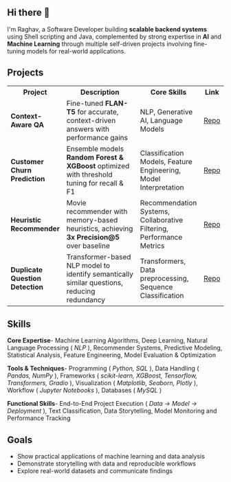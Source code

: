 ## Hi there 👋

I'm Raghav, a Software Developer building **scalable backend systems** using Shell scripting and Java, complemented by strong expertise in **AI** and **Machine Learning** through multiple self-driven projects involving fine-tuning models for real-world applications.

## Projects

<table>
  <tr>
    <th style="width:25%">Project</th>
    <th style="width:45%">Description</th>
    <th style="width:20%">Core Skills</th>
    <th style="width:10%">Link</th>
  </tr>
  <tr>
    <td><b>Context-Aware QA</b></td>
    <td>Fine-tuned <b>FLAN-T5</b> for accurate, context-driven answers with performance gains</td>
    <td>NLP, Generative AI, Language Models</td>
    <td><a href="https://github.com/helloraghav1305/context-aware-qa">Repo</a></td>
  </tr>
  <tr>
    <td><b>Customer Churn Prediction</b></td>
    <td>Ensemble models <b>Random Forest & XGBoost</b> optimized with threshold tuning for recall & F1</td>
    <td>Classification Models, Feature Engineering, Model Interpretation</td>
    <td><a href="https://github.com/helloraghav1305/churn-prediction-ensembles">Repo</a></td>
  </tr>
  <tr>
    <td><b>Heuristic Recommender</b></td>
    <td>Movie recommender with memory-based heuristics, achieving <b>3x Precision@5</b> over baseline</td>
    <td>Recommendation Systems, Collaborative Filtering, Performance Metrics</td>
    <td><a href="https://github.com/helloraghav1305/heuristic-recommender">Repo</a></td>
  </tr>
  <tr>
    <td><b>Duplicate Question Detection</b></td>
    <td>Transformer-based NLP model to identify semantically similar questions, reducing redundancy</td>
    <td>Transformers, Data preprocessing, Sequence Classification</td>
    <td><a href="https://github.com/helloraghav1305/is-duplicate-question">Repo</a></td>
  </tr>
</table>

## Skills

**Core Expertise**- Machine Learning Algorithms, Deep Learning, Natural Language Processing ( *NLP* ), Recommender Systems, Predictive Modeling, Statistical Analysis, Feature Engineering, Model Evaluation & Optimization

**Tools & Techniques**- Programming ( *Python, SQL* ), Data Handling ( *Pandas, NumPy* ), Frameworks ( *scikit-learn, XGBoost, Tensorflow, Transformers, Gradio* ), Visualization ( *Matplotlib, Seaborn, Plotly* ), Workflow ( *Jupyter Notebooks* ), Databases ( *MySQL* )

**Functional Skills**- End-to-End Project Execution ( *Data -> Model -> Deployment* ), Text Classification, Data Storytelling, Model Monitoring and Performance Tracking

## Goals

- Show practical applications of machine learning and data analysis
- Demonstrate storytelling with data and reproducible workflows
- Explore real-world datasets and communicate findings

